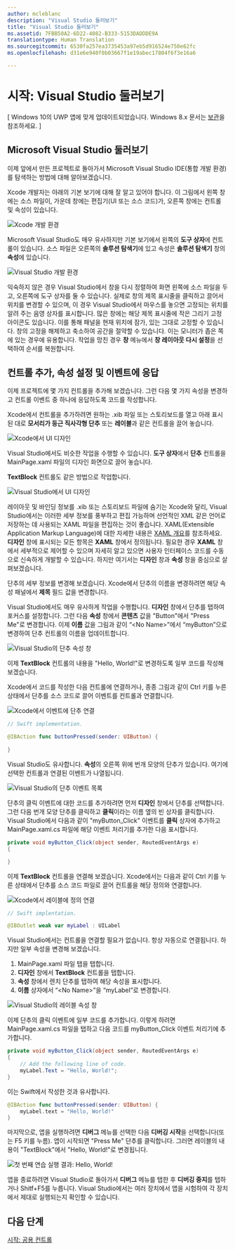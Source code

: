 ```yaml
---
author: mcleblanc
description: "Visual Studio 둘러보기"
title: "Visual Studio 둘러보기"
ms.assetid: 7FBB50A2-6D22-4082-B333-5153DADDDE9A
translationtype: Human Translation
ms.sourcegitcommit: 6530fa257ea3735453a97eb5d916524e750e62fc
ms.openlocfilehash: d31e6e940f0b03667f1e19abec17804f6f3e16a6

---
```


# 시작&#58; Visual Studio 둘러보기

\[ Windows 10의 UWP 앱에 맞게 업데이트되었습니다. Windows 8.x 문서는 [보관](http://go.microsoft.com/fwlink/p/?linkid=619132)을 참조하세요. \]

## Microsoft Visual Studio 둘러보기

이제 앞에서 만든 프로젝트로 돌아가서 Microsoft Visual Studio IDE(통합 개발 환경)를 탐색하는 방법에 대해 알아보겠습니다.

Xcode 개발자는 아래의 기본 보기에 대해 잘 알고 있어야 합니다. 이 그림에서 왼쪽 창에는 소스 파일이, 가운데 창에는 편집기(UI 또는 소스 코드)가, 오른쪽 창에는 컨트롤 및 속성이 있습니다.

![Xcode 개발 환경](images/ios-to-uwp/xcode-ide.png)

Microsoft Visual Studio도 매우 유사하지만 기본 보기에서 왼쪽의 **도구 상자**에 컨트롤이 있습니다. 소스 파일은 오른쪽의 **솔루션 탐색기**에 있고 속성은 **솔루션 탐색기** 창의 **속성**에 있습니다.

![Visual Studio 개발 환경](images/ios-to-uwp/vs-ide.png)

익숙하지 않은 경우 Visual Studio에서 창을 다시 정렬하여 화면 왼쪽에 소스 파일을 두고, 오른쪽에 도구 상자를 둘 수 있습니다. 실제로 창의 제목 표시줄을 클릭하고 끌어서 위치를 변경할 수 있으며, 이 경우 Visual Studio에서 마우스를 놓으면 고정되는 위치를 알려 주는 음영 상자를 표시합니다. 많은 창에는 해당 제목 표시줄에 작은 그리기 고정 아이콘도 있습니다. 이를 통해 패널을 현재 위치에 잠가, 있는 그대로 고정할 수 있습니다. 창의 고정을 해제하고 축소하여 공간을 절약할 수 있습니다. 이는 모니터가 좁은 쪽에 있는 경우에 유용합니다. 작업을 망친 경우 **창** 메뉴에서 **창 레이아웃 다시 설정**을 선택하여 순서를 복원합니다.

## 컨트롤 추가, 속성 설정 및 이벤트에 응답

이제 프로젝트에 몇 가지 컨트롤을 추가해 보겠습니다. 그런 다음 몇 가지 속성을 변경하고 컨트롤 이벤트 중 하나에 응답하도록 코드를 작성합니다.

Xcode에서 컨트롤을 추가하려면 원하는 .xib 파일 또는 스토리보드를 열고 아래 표시된 대로 **모서리가 둥근 직사각형 단추** 또는 **레이블**과 같은 컨트롤을 끌어 놓습니다.

![Xcode에서 UI 디자인](images/ios-to-uwp/xcode-add-button-label.png)

Visual Studio에서도 비슷한 작업을 수행할 수 있습니다. **도구 상자**에서 **단추** 컨트롤을 MainPage.xaml 파일의 디자인 화면으로 끌어 놓습니다.

**TextBlock** 컨트롤도 같은 방법으로 작업합니다.

![Visual Studio에서 UI 디자인](images/ios-to-uwp/vs-add-button-label.png)

레이아웃 및 바인딩 정보를 .xib 또는 스토리보드 파일에 숨기는 Xcode와 달리, Visual Studio에서는 이러한 세부 정보를 풍부하고 편집 가능하며 선언적인 XML 같은 언어로 저장하는 데 사용되는 XAML 파일을 편집하는 것이 좋습니다. XAML(Extensible Application Markup Language)에 대한 자세한 내용은 [XAML 개요](https://msdn.microsoft.com/library/windows/apps/mt185595)를 참조하세요. **디자인** 창에 표시되는 모든 항목은 **XAML** 창에서 정의됩니다. 필요한 경우 **XAML** 창에서 세부적으로 제어할 수 있으며 자세히 알고 있으면 사용자 인터페이스 코드를 수동으로 신속하게 개발할 수 있습니다. 하지만 여기서는 **디자인** 창과 **속성** 창을 중심으로 살펴보겠습니다.

단추의 세부 정보를 변경해 보겠습니다. Xcode에서 단추의 이름을 변경하려면 해당 속성 패널에서 **제목** 필드 값을 변경합니다.

Visual Studio에서도 매우 유사하게 작업을 수행합니다. **디자인** 창에서 단추를 탭하여 포커스를 설정합니다. 그런 다음 **속성** 창에서 **콘텐츠** 값을 "Button"에서 "Press Me"로 변경합니다. 이제 **이름** 값을 그림과 같이 “&lt;No Name&gt;”에서 “myButton”으로 변경하여 단추 컨트롤의 이름을 업데이트합니다.

![Visual Studio의 단추 속성 창](images/ios-to-uwp/vs-button-properties.png)

이제 **TextBlock** 컨트롤의 내용을 "Hello, World!"로 변경하도록 일부 코드를 작성해 보겠습니다.

Xcode에서 코드를 작성한 다음 컨트롤에 연결하거나, 종종 그림과 같이 Ctrl 키를 누른 상태에서 단추를 소스 코드로 끌어 이벤트를 컨트롤과 연결합니다.

![Xcode에서 이벤트에 단추 연결](images/ios-to-uwp/xcode-add-button-event.png)

```swift
// Swift implementation.

@IBAction func buttonPressed(sender: UIButton) {
    
}
```

Visual Studio도 유사합니다. **속성**의 오른쪽 위에 번개 모양의 단추가 있습니다. 여기에 선택한 컨트롤과 연결된 이벤트가 나열됩니다.

![Visual Studio의 단추 이벤트 목록](images/ios-to-uwp/vs-button-event.png)

단추의 클릭 이벤트에 대한 코드를 추가하려면 먼저 **디자인** 창에서 단추를 선택합니다. 그런 다음 번개 모양 단추를 클릭하고 **클릭**이라는 이름 옆의 빈 상자를 클릭합니다. Visual Studio에서 다음과 같이 "myButton\_Click" 이벤트를 **클릭** 상자에 추가하고 MainPage.xaml.cs 파일에 해당 이벤트 처리기를 추가한 다음 표시합니다.

```csharp
private void myButton_Click(object sender, RoutedEventArgs e)
{

}
```

이제 **TextBlock** 컨트롤을 연결해 보겠습니다. Xcode에서는 다음과 같이 Ctrl 키를 누른 상태에서 단추를 소스 코드 파일로 끌어 컨트롤을 해당 정의와 연결합니다.

![Xcode에서 레이블에 정의 연결](images/ios-to-uwp/xcode-add-button-reference.png)

```swift
// Swift implentation.

@IBOutlet weak var myLabel : UILabel
```

Visual Studio에서는 컨트롤을 연결할 필요가 없습니다. 항상 자동으로 연결됩니다. 하지만 일부 속성을 변경해 보겠습니다.

1.  MainPage.xaml 파일 탭을 탭합니다.
2.  **디자인** 창에서 **TextBlock** 컨트롤을 탭합니다.
3.  **속성** 창에서 렌치 단추를 탭하여 해당 속성을 표시합니다.
4.  **이름** 상자에서 “&lt;No Name&gt;”을 “myLabel”로 변경합니다.

![Visual Studio의 레이블 속성 창](images/ios-to-uwp/vs-label-properties.png)

이제 단추의 클릭 이벤트에 일부 코드를 추가합니다. 이렇게 하려면 MainPage.xaml.cs 파일을 탭하고 다음 코드를 myButton\_Click 이벤트 처리기에 추가합니다.

```csharp
private void myButton_Click(object sender, RoutedEventArgs e)
{
    // Add the following line of code.    
    myLabel.Text = "Hello, World!";
}
```

이는 Swift에서 작성한 것과 유사합니다.

```swift
@IBAction func buttonPressed(sender: UIButton) {
    myLabel.text = "Hello, World!"
}
```

마지막으로, 앱을 실행하려면 **디버그** 메뉴를 선택한 다음 **디버깅 시작**을 선택합니다(또는 F5 키를 누름). 앱이 시작되면 "Press Me" 단추를 클릭합니다. 그러면 레이블의 내용이 "TextBlock"에서 "Hello, World!"로 변경됩니다.

![첫 번째 연습 실행 결과: Hello, World!](images/ios-to-uwp/vs-hello-world.png)

앱을 종료하려면 Visual Studio로 돌아가서 **디버그** 메뉴를 탭한 후 **디버깅 중지**를 탭하거나 Shitf+F5를 누릅니다. Visual Studio에서는 여러 장치에서 앱을 시험하여 각 장치에서 제대로 실행되는지 확인할 수 있습니다.

## 다음 단계

[시작: 공용 컨트롤](getting-started-common-controls.md)




<!--HONumber=Jun16_HO4-->


